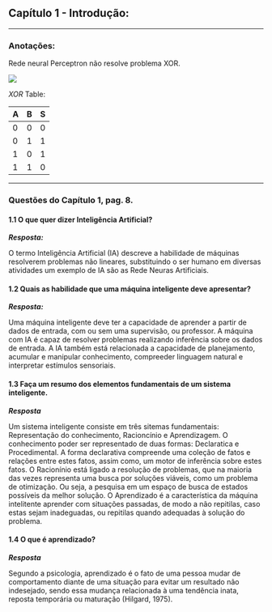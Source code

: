 ## Capítulo 1 - Introdução:

<hr>

### Anotações:

Rede neural Perceptron não resolve problema XOR.

<img src="https://latex.codecogs.com/gif.latex?%20XOR%20\iff%20(A%20\lor%20B)%20\land%20\neg(A%20\land%20B)"/> 

*XOR* Table: 

A|B|S 
-|-|-
0|0|0
0|1|1
1|0|1
1|1|0

<hr>

### Questões do Capítulo 1, pag. 8.

#### 1.1 O que quer dizer Inteligência Artificial?

***Resposta:***

O termo Inteligência Artificial (IA) descreve a habilidade de máquinas resolverem problemas não lineares, substituindo o ser humano em diversas atividades um exemplo de IA são as Rede Neuras Artificiais.

#### 1.2 Quais as habilidade que uma máquina inteligente deve apresentar?

***Resposta:***

Uma máquina inteligente deve ter a capacidade de aprender a partir de dados de entrada, com ou sem uma supervisão, ou professor. A máquina com IA é capaz de resolver problemas realizando inferência sobre os dados de entrada. A IA também está relacionada a capacidade de planejamento, acumular e manipular conhecimento, compreeder linguagem natural e interpretar estímulos sensoriais.

#### 1.3 Faça um resumo dos elementos fundamentais de um sistema inteligente.

***Resposta***

Um sistema inteligente consiste em três sitemas fundamentais: Representação do conhecimento, Racioncínio e Aprendizagem. O conhecimento poder ser representado de duas formas: Declaratica e Procedimental. A forma declarativa compreende uma coleção de fatos e relações entre estes fatos, assim como, um motor de inferência sobre estes fatos. O Racionínio está ligado a resolução de problemas, que na maioria das vezes representa uma busca por soluções viáveis, como um problema de otimização. Ou seja, a pesquisa em um espaço de busca de estados possíveis da melhor solução. O Aprendizado é a característica da máquina intelitente aprender com situações passadas, de modo a não repitilas, caso estas sejam inadeguadas, ou repitilas quando adequadas à solução do problema.

#### 1.4 O que é aprendizado?
***Resposta***

Segundo a psicologia, aprendizado é o fato de uma pessoa mudar de comportamento diante de uma situação para evitar um resultado não indesejado, sendo essa mudança relacionada à uma tendência inata, reposta temporária ou maturação (Hilgard, 1975). 
